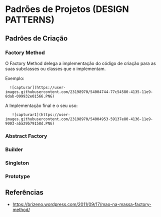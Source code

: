 # Padrões de Projetos (DESIGN PATTERNS)
  ## Padrões de Criação
  ### Factory Method
  
  O Factory Method delega a implementação do código de criação para as suas subclasses ou classes que o implementam.
  
  Exemplo:
  
      ![capturar](https://user-images.githubusercontent.com/23198970/54004744-77c54580-4135-11e9-8dab-099932e01566.PNG)
      
   A Implementação final e o seu uso:
   
       ![capturar1](https://user-images.githubusercontent.com/23198970/54004953-59137e80-4136-11e9-9003-aba29b79158d.PNG)
      
  ### Abstract Factory
  ### Builder
  ### Singleton
  ### Prototype
  
## Referências
  - https://brizeno.wordpress.com/2011/09/17/mao-na-massa-factory-method/
